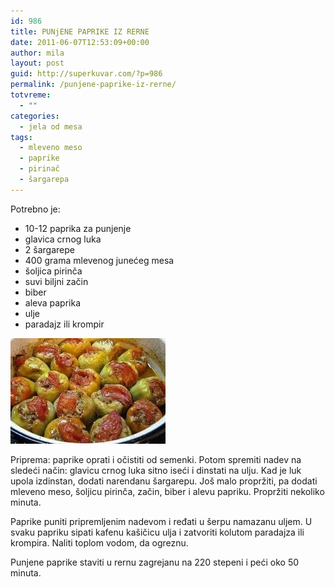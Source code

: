 ```yaml
---
id: 986
title: PUNjENE PAPRIKE IZ RERNE
date: 2011-06-07T12:53:09+00:00
author: mila
layout: post
guid: http://superkuvar.com/?p=986
permalink: /punjene-paprike-iz-rerne/
totvreme:
  - ""
categories:
  - jela od mesa
tags:
  - mleveno meso
  - paprike
  - pirinač
  - šargarepa
---
```

Potrebno je:

  * 10-12 paprika za punjenje
  * glavica crnog luka
  * 2 šargarepe
  * 400 grama mlevenog junećeg mesa
  * šoljica pirinča
  * suvi biljni začin
  * biber
  * aleva paprika
  * ulje
  * paradajz ili krompir

<img class="alignnone size-full wp-image-988" title="paprikeizrerne" src="/wp-content/uploads/2011/06/paprikeizrerne-e1307451175284.jpg" alt="" width="248" height="169" /> 

Priprema: paprike oprati i očistiti od semenki. Potom spremiti nadev na sledeći način: glavicu crnog luka sitno iseći i dinstati na ulju. Kad je luk upola izdinstan, dodati narendanu šargarepu. Još malo propržiti, pa dodati mleveno meso, šoljicu pirinča, začin, biber i alevu papriku. Propržiti nekoliko minuta.

Paprike puniti pripremljenim nadevom i ređati u šerpu namazanu uljem. U svaku papriku sipati kafenu kašičicu ulja i zatvoriti kolutom paradajza ili krompira. Naliti toplom vodom, da ogreznu.

Punjene paprike staviti u rernu zagrejanu na 220 stepeni i peći oko 50 minuta.